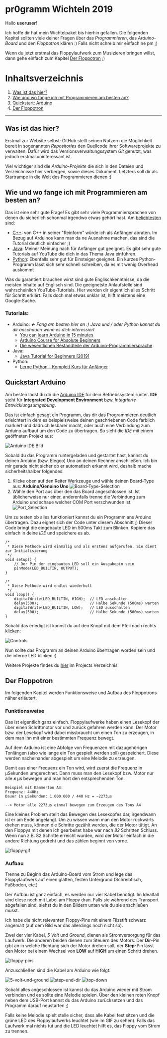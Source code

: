 # pr0gramm Wichteln 2019

Hallo **useruser**!

Ich hoffe dir hat mein Wichtelpaket bis hierhin gefallen. Die folgenden Kapitel sollten viele deiner Fragen über das *Programmieren*, das *Arduino-Board* und den *Floppotron* klären :) Falls nicht schreib mir einfach ne pm ;)

Wenn du jetzt erstmal das Floppylaufwerk zum Musizieren bringen willst, dann gehe einfach zum Kapitel [Der Floppotron](#Der-Floppotron) ;)



# Inhaltsverzeichnis
1. [Was ist das hier?](#Was-ist-das-hier?)
2. [Wie und wo fange ich mit Programmieren am besten an?](#Wie-und-wo-fange-ich-mit-Programmieren-am-besten-an?)
2. [Quickstart: Arduino](#Quickstart-Arduino)
3. [Der Floppotron](#Der-Floppotron)
---

## Was ist das hier?
Erstmal zur Website selbst: GitHub stellt seinen Nutzern die Möglichkeit bereit in sogenannten *Repositories* den Quellcode ihrer Softwareprojekte zu verwalten. Dafür wird das Versionsverwaltungssystem *Git* genutzt, was jedoch erstmal uninteressant ist. 

Viel wichtiger sind die *Arduino-Projekte* die sich in den Dateien und Verzeichnisse hier verbergen, sowie dieses Dokument. Letzters soll dir als Startrampe in die Welt des Programmieren dienen :) 

## Wie und wo fange ich mit Programmieren am besten an?
Das ist eine sehr gute Frage! Es gibt sehr viele Programmiersprachen von denen du sicherlich schonmal irgendwo etwas gehört hast. Am [beliebtesten](https://fossbytes.com/most-popular-programming-languages/) sind:

* [C++](https://www.wikiwand.com/de/C%2B%2B): von C++ in seiner "Reinform" würde ich als Anfänger abraten. Im Bezug auf Arduinos kann man da ne Ausnahme machen, das sind die Tutorial deutlich einfacher ;)
* [Java](https://www.wikiwand.com/de/Java_(Programmiersprache)): Meiner Meinung nach für Anfänger gut geeignet. Es gibt sehr gute Tutorials auf YouTube die dich in das Thema Java einführen. 
* [Python](https://www.wikiwand.com/de/Python_(Programmiersprache)): Ebenfalls sehr gut für Einsteiger geeignet. Ein kurzes Python-Programm lässt sich sehr schnell schreiben, da es mit wenig Overhead auskommt

Was du garantiert brauchen wirst sind gute Englischkenntnisse, da die meisten Inhalte auf Englisch sind. Die geeignetste Anlaufstelle sind wahrscheinlich YouTube-Tutorials. Hier werden dir eigentlich alles Schritt für Schritt erklärt. Falls doch mal etwas unklar ist, hilft meistens eine Google-Suche.

### Tutorials:
* Arduino: ***←** Fang am besten hier an :) Java und / oder Python kannst du dir anschauen wenn es dich interessiert*
    * [You can learn Arduino in 15 minutes](https://www.youtube.com/watch?v=nL34zDTPkcs) 
    * [Arduino Course for Absolute Beginners](https://www.youtube.com/playlist?list=PLZfay8jtbyJt6gkkOgeeapCS_UrsgfuJA)
    * [Die wesentlichen Bestandteile der Arduino-Programmiersprache](https://www.arduino.cc/reference/de/)
* Java: 
    * [Java Tutorial for Beginners [2019]](https://www.youtube.com/watch?v=eIrMbAQSU34)
* Python:
    * [Lerne Python - Komplett Kurs für Anfänger](https://www.youtube.com/watch?v=rfscVS0vtbw)


## Quickstart Arduino
Am besten lädst du dir die [Arduino IDE](https://www.arduino.cc/en/Main/Software) für dein Betriebssystem runter. **IDE** steht für **Integrated Development Environment** bzw. *Integrierte Entwicklungsumgebung*. 

Das ist einfach gesagt ein Programm, das dir das Programmieren deutlich erleichtert in dem es beispielsweise deinen geschriebenen Code farblich markiert und dadruch lesbarer macht, oder auch eine Verbindung zum Arduino aufbaut um den Code zu übertragen. So sieht die *IDE* mit einem geöffneten Projekt aus:

![Arduino IDE Bild](imgs/arduino_ide.png)

Sobald du das Programm runtergeladen und gestartet hast, kannst du deinen Arduino (bzw. Elegoo) Uno an deinen Rechner anschließen. Ich bin mir gerade nicht sicher ob er automatisch erkannt wird, deshalb mache sicherheitshalber folgendes:

1. Klicke oben auf den Reiter Werkzeuge und wähle deinen Board-Type aus: **Arduino/Genuino Uno**
    ![Board-Type-Selection](imgs/board_selection.png)
2. Wähle den Port aus über den das Board angeschlossen ist. Ist üblicherweise nur einer, anderenfalls trenne die Verbindung zum Arduino und schaue welcher COM Port verschwunden ist.
    ![Port_Selection](imgs/port_selection.png)

Um zu testen ob alles funktioniert kannst du ein Programm ans Arduino übertragen. Dazu eignet sich der Code unter diesem Abschnitt ;) Dieser Code bringt die eingebaute LED im 500ms Takt zum Blinken. Kopiere das einfach in deine *IDE* und speichere es ab.

    /* 
     * Diese Methode wird einmalig und als erstens aufgerufen. Sie dient zur Initialisierung
     */
    void setup() {
        // Der Pin der eingbauten LED soll ein Ausgabepin sein
        pinMode(LED_BUILTIN, OUTPUT);
    }

    /* 
     * Diese Methode wird endlos wiederholt
     */
    void loop() {
        digitalWrite(LED_BUILTIN, HIGH);  // LED anschalten 
        delay(500);                       // Halbe Sekunde (500ms) warten
        digitalWrite(LED_BUILTIN, LOW);   // LED ausschalten
        delay(500);                       // Halbe Sekunde (500ms) warten
    }

 Sobald das erledigt ist kannst du auf den Knopf mit dem Pfeil nach rechts klicken:

 ![Controls](imgs/controls.png)

Nun sollte das Programm an deinen Arduino übertragen worden sein und die interne LED blinken :)

Weitere Projekte findes du [hier](/projects) im Projects Verzeichnis

## Der Floppotron
Im folgenden Kapitel werden Funktionsweise und Aufbau des Floppotrons näher erläutert.

### Funktionsweise
Das ist eigentlich ganz einfach. Floppylaufwerke haben einen Lesekopf der über einen Schrittmotor vor und zurück gefahren werden kann. Der Motor bzw. der Lesekopf wird dabei missbraucht um einen Ton zu erzeugen, in dem man ihn mit einer bestimmten Frequenz bewegt. 

Auf dem Arduino ist eine Abfolge von Frequenzen mit dazugehörigen Tonlängen (also wie lange ein Ton gespielt werden soll) gespeichert. Diese werden nacheinander abgespielt um eine Melodie zu erzeugen. 

Damit aus einer Frequenz ein Ton wird, wird zuerst die Frequenz in µSekunden umgerechnet. Dann muss man den Lesekopf bzw. Motor nur alle ***x*** µs bewegen und man hört den entsprechenden Ton. 

    Beispiel mit Kammerton A4:
    Frequenz: 440Hz
    Dauer in µSekunden: 1.000.000 / 440 Hz = ~2273µs
    
    --> Motor alle 2273µs einmal bewegen zum Erzeugen des Tons A4
    
Eine kleines Problem stellt das Bewegen des Lesekopfes dar, irgendwann ist er am Ende angelangt. Um zu wissen wann man den Motor rückwärts drehen muss, können die Schritte gezählt werden, die der Motor tätigt. An den Floppys mit denen ich gearbeitet habe war nach *82* Schritten Schluss. 
Wenn nun z.B. 82 Schritte erreicht wurden, wird der Motor einfach in die andere Richtung gedreht und das zählen beginnt von vorne.
    
![floppy-gif](imgs/floppy.gif)    

### Aufbau
Trenne zu Beginn das Arduino-Board vom Strom und lege das Floppylaufwerk auf einen glatten, festen Untergrund (Schreibtisch, Fußboden, etc.)

Der Aufbau ist ganz einfach, es werden nur vier Kabel benötigt. Im Idealfall sind diese noch mit Label am Floppy dran. Falls sie während des Transport abgefallen sind, siehst du in den Bildern unten wie du sie anschließen musst. 

Ich habe die nicht relevanten Floppy-Pins mit einem Filzstift schwarz angemalt (auf dem Bild war das allerdings noch nicht so). 

Zwei der vier Kabel, **5* Volt* und *Ground*, dienen als Stromversorgung für das Laufwerk. Die anderen beiden dienen zum Steuern des Motors. Der **Dir**-Pin gibt an in welche Richtung sich der Motor drehen soll, der **Step**-Pin lässt den Motor bei einem Wechsel von **LOW** auf **HIGH** um einen Schritt drehen.  

![floppy-pins](imgs/floppy_pins.png)

Anzuschließen sind die Kabel am Arduino wie folgt:

![5-volt-und-ground](imgs/arduino_side_power.png) 
![step-und-dir](imgs/arduino_side_pins.png)
![top-down](imgs/arduino_top.png)

Sobald alles angeschlossen ist kannst du das Arduino wieder mit Strom verbinden und es sollte eine Melodie spielen. Über den kleinen roten Knopf neben dem USB-Port kannst du das Arduino zurücksetzen und das Programm darauf neustarten ;) 

Falls keine Melodie spielt stelle sicher, dass alle Kabel fest sitzen und die grüne LED des Floppylaufwerks leuchtet (wie im GIF zu sehen). Falls das Laufwerk mal nichts tut und die LED leuchtet hilft es, das Floppy vom Strom zu trennen.